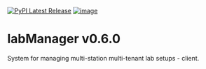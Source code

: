[![PyPI Latest Release](https://img.shields.io/pypi/v/labManager-client.svg)](https://pypi.org/project/labManager-client/)
[![image](https://img.shields.io/pypi/pyversions/labManager-client.svg)](https://pypi.org/project/labManager-client/)

# labManager v0.6.0
System for managing multi-station multi-tenant lab setups - client.